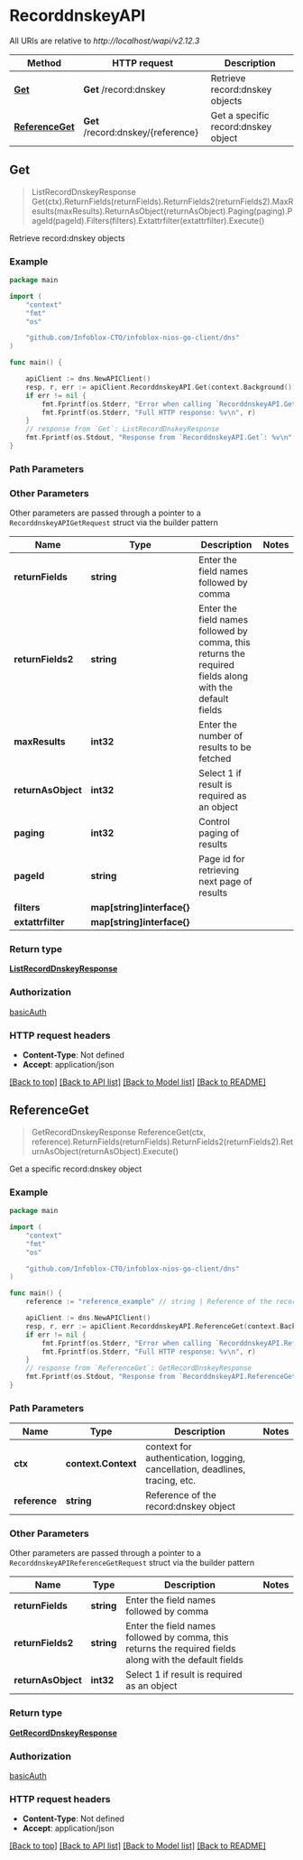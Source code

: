 # RecorddnskeyAPI

All URIs are relative to *http://localhost/wapi/v2.12.3*

Method | HTTP request | Description
------------- | ------------- | -------------
[**Get**](RecorddnskeyAPI.md#Get) | **Get** /record:dnskey | Retrieve record:dnskey objects
[**ReferenceGet**](RecorddnskeyAPI.md#ReferenceGet) | **Get** /record:dnskey/{reference} | Get a specific record:dnskey object



## Get

> ListRecordDnskeyResponse Get(ctx).ReturnFields(returnFields).ReturnFields2(returnFields2).MaxResults(maxResults).ReturnAsObject(returnAsObject).Paging(paging).PageId(pageId).Filters(filters).Extattrfilter(extattrfilter).Execute()

Retrieve record:dnskey objects



### Example

```go
package main

import (
	"context"
	"fmt"
	"os"

	"github.com/Infoblox-CTO/infoblox-nios-go-client/dns"
)

func main() {

	apiClient := dns.NewAPIClient()
	resp, r, err := apiClient.RecorddnskeyAPI.Get(context.Background()).Execute()
	if err != nil {
		fmt.Fprintf(os.Stderr, "Error when calling `RecorddnskeyAPI.Get``: %v\n", err)
		fmt.Fprintf(os.Stderr, "Full HTTP response: %v\n", r)
	}
	// response from `Get`: ListRecordDnskeyResponse
	fmt.Fprintf(os.Stdout, "Response from `RecorddnskeyAPI.Get`: %v\n", resp)
}
```

### Path Parameters



### Other Parameters

Other parameters are passed through a pointer to a `RecorddnskeyAPIGetRequest` struct via the builder pattern


Name | Type | Description  | Notes
------------- | ------------- | ------------- | -------------
**returnFields** | **string** | Enter the field names followed by comma | 
**returnFields2** | **string** | Enter the field names followed by comma, this returns the required fields along with the default fields | 
**maxResults** | **int32** | Enter the number of results to be fetched | 
**returnAsObject** | **int32** | Select 1 if result is required as an object | 
**paging** | **int32** | Control paging of results | 
**pageId** | **string** | Page id for retrieving next page of results | 
**filters** | **map[string]interface{}** |  | 
**extattrfilter** | **map[string]interface{}** |  | 

### Return type

[**ListRecordDnskeyResponse**](ListRecordDnskeyResponse.md)

### Authorization

[basicAuth](../README.md#basicAuth)

### HTTP request headers

- **Content-Type**: Not defined
- **Accept**: application/json

[[Back to top]](#) [[Back to API list]](../README.md#documentation-for-api-endpoints)
[[Back to Model list]](../README.md#documentation-for-models)
[[Back to README]](../README.md)


## ReferenceGet

> GetRecordDnskeyResponse ReferenceGet(ctx, reference).ReturnFields(returnFields).ReturnFields2(returnFields2).ReturnAsObject(returnAsObject).Execute()

Get a specific record:dnskey object



### Example

```go
package main

import (
	"context"
	"fmt"
	"os"

	"github.com/Infoblox-CTO/infoblox-nios-go-client/dns"
)

func main() {
	reference := "reference_example" // string | Reference of the record:dnskey object

	apiClient := dns.NewAPIClient()
	resp, r, err := apiClient.RecorddnskeyAPI.ReferenceGet(context.Background(), reference).Execute()
	if err != nil {
		fmt.Fprintf(os.Stderr, "Error when calling `RecorddnskeyAPI.ReferenceGet``: %v\n", err)
		fmt.Fprintf(os.Stderr, "Full HTTP response: %v\n", r)
	}
	// response from `ReferenceGet`: GetRecordDnskeyResponse
	fmt.Fprintf(os.Stdout, "Response from `RecorddnskeyAPI.ReferenceGet`: %v\n", resp)
}
```

### Path Parameters


Name | Type | Description  | Notes
------------- | ------------- | ------------- | -------------
**ctx** | **context.Context** | context for authentication, logging, cancellation, deadlines, tracing, etc.
**reference** | **string** | Reference of the record:dnskey object | 

### Other Parameters

Other parameters are passed through a pointer to a `RecorddnskeyAPIReferenceGetRequest` struct via the builder pattern


Name | Type | Description  | Notes
------------- | ------------- | ------------- | -------------
**returnFields** | **string** | Enter the field names followed by comma | 
**returnFields2** | **string** | Enter the field names followed by comma, this returns the required fields along with the default fields | 
**returnAsObject** | **int32** | Select 1 if result is required as an object | 

### Return type

[**GetRecordDnskeyResponse**](GetRecordDnskeyResponse.md)

### Authorization

[basicAuth](../README.md#basicAuth)

### HTTP request headers

- **Content-Type**: Not defined
- **Accept**: application/json

[[Back to top]](#) [[Back to API list]](../README.md#documentation-for-api-endpoints)
[[Back to Model list]](../README.md#documentation-for-models)
[[Back to README]](../README.md)

